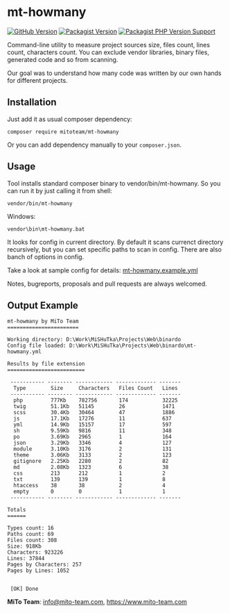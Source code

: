 # mt-howmany

[![GitHub Version](https://img.shields.io/github/v/release/mitoteam/mt-howmany?style=flat-square&logo=github)](https://github.com/mitoteam/mt-howmany)
[![Packagist Version](https://img.shields.io/packagist/v/mitoteam/mt-howmany?include_prereleases&style=flat-square&logo=packagist)](https://packagist.org/packages/mitoteam/mt-howmany)
[![Packagist PHP Version Support](https://img.shields.io/packagist/php-v/mitoteam/mt-howmany?style=flat-square&logo=php)](https://github.com/mitoteam/mt-howmany)

Command-line utility to measure project sources size, files count, lines count, characters count. You can exclude vendor libraries, binary files, generated code and so from scanning.

Our goal was to understand how many code was written by our own hands for different projects.

## Installation

Just add it as usual composer dependency:

```
composer require mitoteam/mt-howmany
```

Or you can add dependency manually to your `composer.json`.

## Usage

Tool installs standard composer binary to vendor/bin/mt-howmany. So you can run it by just calling it from shell:

```
vendor/bin/mt-howmany
```

Windows:
```
vendor\bin\mt-howmany.bat
```


It looks for config in current directory. By default it scans currenct directory recursively, but you can set specific paths to scan in config. There are also banch of options in config.

Take a look at sample config for details: [mt-howmany.example.yml](mt-howmany.example.yml)

Notes, bugreports, proposals and pull requests are always welcomed.

## Output Example

```
mt-howmany by MiTo Team
=======================

Working directory: D:\Work\MiSHuTka\Projects\Web\binardo
Config file loaded: D:\Work\MiSHuTka\Projects\Web\binardo\mt-howmany.yml

Results by file extension
=========================

 ----------- -------- ------------ ------------- -------
  Type        Size     Characters   Files Count   Lines
 ----------- -------- ------------ ------------- -------
  php         777Kb    782756       174           32225
  twig        51.1Kb   51145        26            1471
  scss        30.4Kb   30464        47            1886
  js          17.1Kb   17276        11            637
  yml         14.9Kb   15157        17            597
  sh          9.59Kb   9816         11            348
  po          3.69Kb   2965         1             164
  json        3.29Kb   3346         4             127
  module      3.10Kb   3176         2             131
  theme       3.06Kb   3133         2             123
  gitignore   2.25Kb   2280         2             82
  md          2.08Kb   1323         6             38
  css         213      212          1             2
  txt         139      139          1             8
  htaccess    38       38           2             4
  empty       0        0            1             1
 ----------- -------- ------------ ------------- -------

Totals
======

Types count: 16
Paths count: 69
Files count: 308
Size: 918Kb
Characters: 923226
Lines: 37844
Pages by Characters: 257
Pages by Lines: 1052


 [OK] Done
```

**MiTo Team**: info@mito-team.com, https://www.mito-team.com
